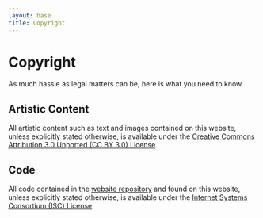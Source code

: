 ```yaml
---
layout: base
title: Copyright
---
```


# Copyright #

As much hassle as legal matters can be, here is what you need to know.

## Artistic Content  ##

All artistic content such as text and images contained on this website, unless
explicitly stated otherwise, is available under the
<a href="http://creativecommons.org/licenses/by/3.0/">Creative Commons
Attribution 3.0 Unported (CC BY 3.0) License</a>.

## Code ##

All code contained in the
<a href="https://github.com/ninjin/ninjin.github.com">website repository</a>
and found on this website, unless explicitly stated otherwise, is available
under the <a href="http://www.opensource.org/licenses/ISC">Internet Systems
Consortium (ISC) License</a>.
